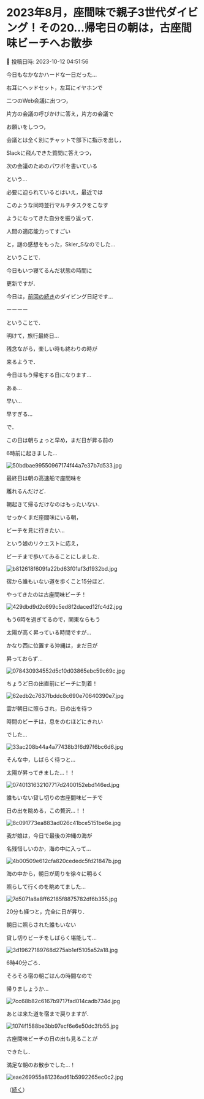 # 2023年8月，座間味で親子3世代ダイビング！その20…帰宅日の朝は，古座間味ビーチへお散歩

📅 投稿日時: 2023-10-12 04:51:56

今日もなかなかハードな一日だった…





右耳にヘッドセット，左耳にイヤホンで


二つのWeb会議に出つつ，


片方の会議の呼びかけに答え，片方の会議で


お願いをしつつ，


会議とは全く別にチャットで部下に指示を出し，


Slackに飛んできた質問に答えつつ，


次の会議のためのパワポを書いている


という…





必要に迫られているとはいえ，最近では


このような同時並行マルチタスクをこなす


ようになってきた自分を振り返って．





人間の適応能力ってすごい





と，謎の感想をもった，Skier_Sなのでした…





ということで．


今日もいつ寝てるんだ状態の時間に


更新ですが．





今日は，[前回の続き](ec1b2e1097f989e2ebbfb6aff71b9086b.md)のダイビング日記です…


ーーーー





ということで．


明けて，旅行最終日…


残念ながら，楽しい時も終わりの時が


来るようで．


今日はもう帰宅する日になります…


あぁ…


早い…


早すぎる…





で．


この日は朝ちょっと早め，まだ日が昇る前の


6時前に起きました…




![50bdbae99550967174f44a7e37b7d533.jpg](images/50bdbae99550967174f44a7e37b7d533.jpg)







最終日は朝の高速船で座間味を


離れるんだけど．


朝起きて帰るだけなのはもったいない．


せっかくまだ座間味にいる朝，


ビーチを見に行きたい…


という娘のリクエストに応え，


ビーチまで歩いてみることにしました．




![b812618f609fa22bd63f01af3d1932bd.jpg](images/b812618f609fa22bd63f01af3d1932bd.jpg)







宿から誰もいない道を歩くこと15分ほど．


やってきたのは古座間味ビーチ！




![429dbd9d2c699c5ed8f2daced12fc4d2.jpg](images/429dbd9d2c699c5ed8f2daced12fc4d2.jpg)







もう6時を過ぎてるので，関東ならもう


太陽が高く昇っている時間ですが…


かなり西に位置する沖縄は，まだ日が


昇っておらず…




![078430934552d5c10d03865ebc59c69c.jpg](images/078430934552d5c10d03865ebc59c69c.jpg)







ちょうど日の出直前にビーチに到着！




![62edb2c7637fbddc8c690e70640390e7.jpg](images/62edb2c7637fbddc8c690e70640390e7.jpg)







雲が朝日に照らされ，日の出を待つ


時間のビーチは，息をのむほどにきれい


でした…




![33ac208b44a4a77438b3f6d97f6bc6d6.jpg](images/33ac208b44a4a77438b3f6d97f6bc6d6.jpg)







そんな中，しばらく待つと…


太陽が昇ってきました…！！




![0740131632107717d2400152ebd146ed.jpg](images/0740131632107717d2400152ebd146ed.jpg)







誰もいない貸し切りの古座間味ビーチで


日の出を眺める，この贅沢…！！




![8c091773ea883ad026c41bce5151be6e.jpg](images/8c091773ea883ad026c41bce5151be6e.jpg)







我が娘は，今日で最後の沖縄の海が


名残惜しいのか，海の中に入って…




![4b00509e612cfa820cededc5fd21847b.jpg](images/4b00509e612cfa820cededc5fd21847b.jpg)







海の中から，朝日が周りを徐々に明るく


照らして行くのを眺めてました…




![7d5071a8a8ff62185f8875782df6b355.jpg](images/7d5071a8a8ff62185f8875782df6b355.jpg)







20分も経つと，完全に日が昇り．


朝日に照らされた誰もいない


貸し切りビーチをしばらく堪能して…




![3d19627189768d275ab1ef5105a52a18.jpg](images/3d19627189768d275ab1ef5105a52a18.jpg)







6時40分ごろ．


そろそろ宿の朝ごはんの時間なので


帰りましょうか…




![7cc68b82c6167b9717fad014cadb734d.jpg](images/7cc68b82c6167b9717fad014cadb734d.jpg)







あとは来た道を宿まで戻りますが．




![1074f1588be3bb97ecf6e6e50dc3fb55.jpg](images/1074f1588be3bb97ecf6e6e50dc3fb55.jpg)







古座間味ビーチの日の出も見ることが


できたし．


満足な朝のお散歩でした…！




![eae269955a81236ad61b5992265ec0c2.jpg](images/eae269955a81236ad61b5992265ec0c2.jpg)







（[続く](e7b94091113fc3cab558f418c48f20fd3.md)）
